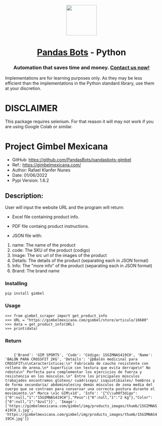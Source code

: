 <div align="center">
<!-- Title: -->
  <a href="https://pandasbots.com"><img src="https://avatars.githubusercontent.com/u/81653170?s=96&v=4" height="100"></a>
  <h1><a href="https://pandasbots.com">Pandas Bots</a> - Python</h1>  
<!-- Short description: -->
<h3>Automation that saves time and money. <a href="https://pandasbots.com/get-in-touch">Contact us now!</a></h3>
</div>
<!-- Description: -->

Implementations are for learning purposes only. As they may be less efficient than the implementations in the Python standard library, use them at your discretion.

<div align="left">

# DISCLAIMER

This package requires selenium. For that reason it will may not work if you are using Google Colab or similar.

# Project Gimbel Mexicana

* GitHub: https://github.com/PandasBots/pandasbots-gimbel
* Ref.: https://gimbelmexicana.com/
* Author: Rafael Klanfer Nunes
* Date: 01/06/2022
* Pypi Version: 1.6.2

## Description:

User will input the website URL and the program will return:

* Excel file containing product info.

* PDF file containg product instructions.

* JSON file with:

1. name:  The name of the product
2. code: The SKU of the product (codigo)
3. Image: The src url of the images of the product
4. Details: The details of the product (separating each in JSON format)
5. Info: The "more info" of the product (separating each in JSON format)
6. Brand: The brand name

### Installing

    pip install gimbel

### Usage

    >>> from gimbel_scraper import get_product_info
    >>> URL = "https://gimbelmexicana.com/gimbel/store/articulo/16680"
    >>> data = get_product_info(URL)
    >>> print(data)

### Return
<code>
    {'Brand': 'GIM SPORTS', 'Code': 'Código: 15GIMNAS419CH', 'Name': 'BALON PARA CROSSFIT 2KG', 'Details': 'ÿþBalón medicinal para CROSSFIT\n\nCaracterísticas:\n" Fabricada de caucho resistente con relleno de arena.\n* Superficie con textura que evita derrape\n" No rebota\n" Perfecta para complementar los ejercicios de fuerza y resistencia en los músculos.\n" Entre los principales músculos trabajados encontramos glúteos/ cuádriceps/ isquiotibiales/ hombros y de forma secundaria/ abdominales\ny demás músculos de zona media del cuerpo que se contraen para conservar una correcta postura durante el movimiento.\n" Marca \x1c GIM\x1d', 'Info': '{"C\\u00f3digo":{"0":null,"1":"15GIMNAS419CH"},"Peso":{"0":null,"1":"2 kg"},"Color":{"0":null,"1":"Azul"}}', 'Image': ['https://gimbelmexicana.com/gimbel/img/products_images/thumb/15GIMNAS419CH_1.jpg', 'https://gimbelmexicana.com/gimbel/img/products_images/thumb/15GIMNAS419CH.jpg']}
</code>

</div>